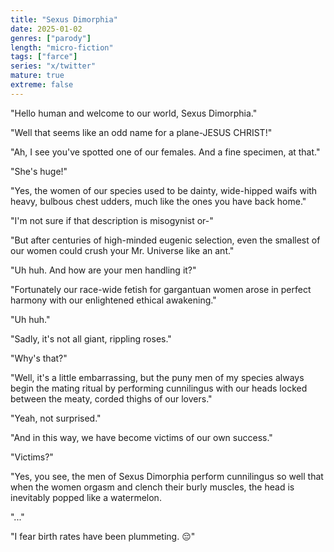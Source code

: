 ```yaml
---
title: "Sexus Dimorphia"
date: 2025-01-02
genres: ["parody"]
length: "micro-fiction"
tags: ["farce"]
series: "x/twitter"
mature: true
extreme: false
---
```

"Hello human and welcome to our world, Sexus Dimorphia."

"Well that seems like an odd name for a plane-JESUS CHRIST!"

"Ah, I see you've spotted one of our females. And a fine specimen, at that."

"She's huge!"

"Yes, the women of our species used to be dainty, wide-hipped waifs with heavy, bulbous chest udders, much like the ones you have back home."

"I'm not sure if that description is misogynist or-"

"But after centuries of high-minded eugenic selection, even the smallest of our women could crush your Mr. Universe like an ant."

"Uh huh. And how are your men handling it?"

"Fortunately our race-wide fetish for gargantuan women arose in perfect harmony with our enlightened ethical awakening."

"Uh huh."

"Sadly, it's not all giant, rippling roses."

"Why's that?"

"Well, it's a little embarrassing, but the puny men of my species always begin the mating ritual by performing cunnilingus with our heads locked between the meaty, corded thighs of our lovers."

"Yeah, not surprised."

"And in this way, we have become victims of our own success."

"Victims?"

"Yes, you see, the men of Sexus Dimorphia perform cunnilingus so well that when the women orgasm and clench their burly muscles, the head is inevitably popped like a watermelon.

"..."

"I fear birth rates have been plummeting. 😔"
